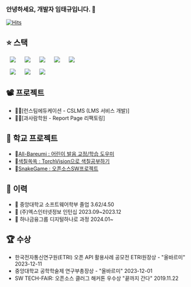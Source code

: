 ### 안녕하세요, 개발자 임태규입니다. 👋

[![Hits](https://hits.seeyoufarm.com/api/count/incr/badge.svg?url=https%3A%2F%2Fgithub.com%2Fbigstar9906%2Fhit-counter&count_bg=%233D62C8&title_bg=%23555555&icon=&icon_color=%23E7E7E7&title=hits&edge_flat=false)](https://hits.seeyoufarm.com)


<!--## :writing_hand: Contact


<a href="https://bigstar9906.notion.site/bigstar9906-022bd0edfdf24844b709de09b554629e" target="_black">
       <img src="https://img.shields.io/badge/Portfolio-000000?style=flat-square&logo=Notion&logoColor=white"/>


<a href="https://career.programmers.co.kr/pr/bigstar9906_1202" target="_blank">
       <img src="https://img.shields.io/badge/Programmers-F05138?style=flat-square&logo=Swift&logoColor=white"/>
</a>


<a href="mailto:bigstar9906@naver.com" target="_blank">
       <img src="https://img.shields.io/badge/Naver-03C75A?style=flat-square&logo=Naver&logoColor=white"/>
</a>
!-->

## :star: 스택

<img src="https://img.shields.io/badge/Go-00ADD8?style=flat-square&logo=Go&logoColor=white"
       style="height : auto; margin-left : 10px; margin-right : 10px;" />
<img src="https://img.shields.io/badge/Node-339933?style=flat-square&logo=Node.js&logoColor=white"
       style="height : auto; margin-left : 10px; margin-right : 10px;" />
<img src="https://img.shields.io/badge/React-61DAFB?style=flat-square&logo=React&logoColor=black"
       style="height : auto; margin-left : 10px; margin-right : 10px;" />
<img src="https://img.shields.io/badge/MySQL-4479A1?style=flat-square&logo=MySQL&logoColor=white"
       style="height : auto; margin-left : 10px; margin-right : 10px;" />
<img src="https://img.shields.io/badge/Git-F05032?style=flat-square&logo=Git&logoColor=white"
       style="height : auto; margin-left : 10px; margin-right : 10px;" />

<img src="https://img.shields.io/badge/정보처리기사-859AAA?style=flat-square&logo=ReadTheDocs&logoColor=white"
       style="height : auto; margin-left : 10px; margin-right : 10px;" />
<img src="https://img.shields.io/badge/TOPCIT 수준3-859AAA?style=flat-square&logo=ReadTheDocs&logoColor=white"
       style="height : auto; margin-left : 10px; margin-right : 10px;" />
<img src="https://img.shields.io/badge/SQLD-859AAA?style=flat-square&logo=ReadTheDocs&logoColor=white"
       style="height : auto; margin-left : 10px; margin-right : 10px;" />
       
## :film_projector: 프로젝트       
- 👨‍🎓[런스팀에듀케이션 - CSLMS (LMS 서비스 개발)]
- 👨‍🎓[과사람학원 - Report Page 리팩토링]

## :school: 학교 프로젝트
- 👄[All-Bareumi : 어린이 발음 교정/학습 도우미](https://github.com/All-Bareumi)
- 🎨[색칠쏙쏙 : TorchVision으로 색칠공부하기](https://github.com/SsokSsok-CAU)
- 🐍[SnakeGame : 오픈소스SW프로젝트](https://github.com/Raoun4136/CAU_OSS_2022)



## :calendar: 이력
- 🏫 중앙대학교 소프트웨어학부 졸업 3.62/4.50
- 🏢 (주)엑스인터넷정보 인턴십 2023.09~2023.12
- 📕 하나금융그룹 디지털하나로 과정 2024.01~

## :trophy: 수상
- 한국전자통신연구원(ETRI) 오픈 API 활용사례 공모전 ETRI원장상 - "올바르미" 2023-12-11
- 중앙대학교 공학학술제 연구부총장상 - "올바르미" 2023-12-01
- SW TECH-FAIR: 오픈소스 클러그 해커톤 우수상 "끝까지 간다" 2019.11.22







<!--
**bigstar9906/bigstar9906** is a ✨ _special_ ✨ repository because its `README.md` (this file) appears on your GitHub profile.

Here are some ideas to get you started:

- 🔭 I’m currently working on ...
- 🌱 I’m currently learning ...
- 👯 I’m looking to collaborate on ...
- 🤔 I’m looking for help with ...
- 💬 Ask me about ...
- 📫 How to reach me: ...
- 😄 Pronouns: ...
- ⚡ Fun fact: ...
-->
